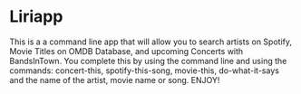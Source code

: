 # Liriapp

This is a a command line app that will allow you to search artists on Spotify, Movie Titles on OMDB Database, and upcoming Concerts with BandsInTown.   You complete this by using the command line and using the commands: concert-this, spotify-this-song, movie-this, do-what-it-says and the name of the artist, movie name or song.   ENJOY!